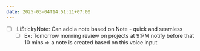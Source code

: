 ```yaml
---
date: 2025-03-04T14:51:11+07:00
---
```

- [ ] :LiStickyNote: Can add a note based on Note - quick and seamless
	- [ ] Ex: Tomorrow morning review on projects at 9:PM notify before that 10 mins => a note is created based on this voice input
